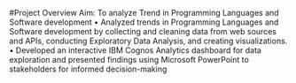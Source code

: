 #Project Overview
Aim: To analyze Trend in Programming Languages and Software development
•	Analyzed trends in Programming Languages and Software development by collecting and cleaning data from web sources and APIs, conducting Exploratory Data Analysis, and creating visualizations.
•	Developed an interactive IBM Cognos Analytics dashboard for data exploration and presented findings using Microsoft PowerPoint to stakeholders for informed decision-making

